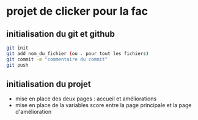 # projet de clicker pour la fac

## initialisation du git et github

```bash
git init 
git add nom_du_fichier (ou . pour tout les fichiers)
git commit -m "commentaire du commit"
git push
```

## initialisation du projet 

- mise en place des deux pages : accueil et améliorations
- mise en place de la variables score entre la page principale et la page d'amélioration


